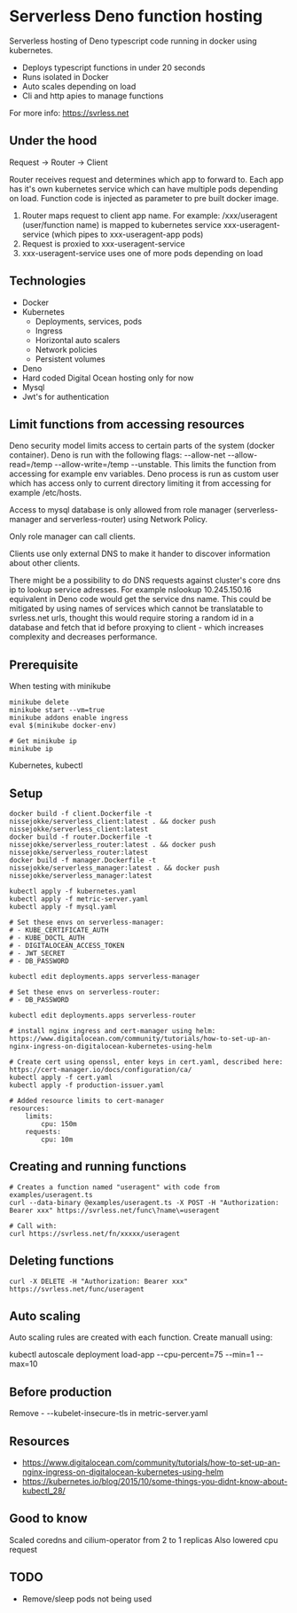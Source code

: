 # Serverless Deno function hosting

Serverless hosting of Deno typescript code running in docker using kubernetes.

- Deploys typescript functions in under 20 seconds
- Runs isolated in Docker
- Auto scales depending on load
- Cli and http apies to manage functions

For more info:
https://svrless.net
    
## Under the hood

Request -> Router -> Client 

Router receives request and determines which app to forward to. Each app has it's own kubernetes service which can have multiple pods depending on load. Function code is injected as parameter to pre built docker image.

1. Router maps request to client app name. For example: /xxx/useragent (user/function name) is mapped to kubernetes service xxx-useragent-service (which pipes to xxx-useragent-app pods)
2. Request is proxied to xxx-useragent-service
3. xxx-useragent-service uses one of more pods depending on load

## Technologies

- Docker
- Kubernetes
   - Deployments, services, pods
   - Ingress
   - Horizontal auto scalers
   - Network policies
   - Persistent volumes
- Deno
- Hard coded Digital Ocean hosting only for now
- Mysql
- Jwt's for authentication

## Limit functions from accessing resources

Deno security model limits access to certain parts of the system (docker container). Deno is run with the following flags: --allow-net --allow-read=/temp --allow-write=/temp --unstable. This limits the function from accessing for example env variables. Deno process is run as custom user which has access only to current directory limiting it from accessing for example /etc/hosts.

Access to mysql database is only allowed from role manager (serverless-manager and serverless-router) using Network Policy.

Only role manager can call clients.

Clients use only external DNS to make it hander to discover information about other clients.

There might be a possibility to do DNS requests against cluster's core dns ip to lookup service adresses. For example nslookup 10.245.150.16 equivalent in Deno code would get the service dns name. This could be mitigated by using names of services which cannot be translatable to svrless.net urls, thought this would require storing a random id in a database and fetch that id before proxying to client - which increases complexity and decreases performance.

## Prerequisite

When testing with minikube

    minikube delete
    minikube start --vm=true
    minikube addons enable ingress
    eval $(minikube docker-env)

    # Get minikube ip
    minikube ip

Kubernetes, kubectl

## Setup

    docker build -f client.Dockerfile -t nissejokke/serverless_client:latest . && docker push nissejokke/serverless_client:latest
    docker build -f router.Dockerfile -t nissejokke/serverless_router:latest . && docker push nissejokke/serverless_router:latest
    docker build -f manager.Dockerfile -t nissejokke/serverless_manager:latest . && docker push nissejokke/serverless_manager:latest

    kubectl apply -f kubernetes.yaml
    kubectl apply -f metric-server.yaml
    kubectl apply -f mysql.yaml

    # Set these envs on serverless-manager:
    # - KUBE_CERTIFICATE_AUTH
    # - KUBE_DOCTL_AUTH
    # - DIGITALOCEAN_ACCESS_TOKEN
    # - JWT_SECRET
    # - DB_PASSWORD

    kubectl edit deployments.apps serverless-manager

    # Set these envs on serverless-router:
    # - DB_PASSWORD

    kubectl edit deployments.apps serverless-router

    # install nginx ingress and cert-manager using helm:
    https://www.digitalocean.com/community/tutorials/how-to-set-up-an-nginx-ingress-on-digitalocean-kubernetes-using-helm

    # Create cert using openssl, enter keys in cert.yaml, described here: https://cert-manager.io/docs/configuration/ca/
    kubectl apply -f cert.yaml
    kubectl apply -f production-issuer.yaml

    # Added resource limits to cert-manager
    resources:
        limits:
            cpu: 150m
        requests:
            cpu: 10m

## Creating and running functions

    # Creates a function named "useragent" with code from examples/useragent.ts
    curl --data-binary @examples/useragent.ts -X POST -H "Authorization: Bearer xxx" https://svrless.net/func\?name\=useragent

    # Call with:
    curl https://svrless.net/fn/xxxxx/useragent

## Deleting functions

    curl -X DELETE -H "Authorization: Bearer xxx" https://svrless.net/func/useragent

## Auto scaling

Auto scaling rules are created with each function. Create manuall using:

kubectl autoscale deployment load-app --cpu-percent=75 --min=1 --max=10

## Before production

Remove - --kubelet-insecure-tls in metric-server.yaml

## Resources

- https://www.digitalocean.com/community/tutorials/how-to-set-up-an-nginx-ingress-on-digitalocean-kubernetes-using-helm
- https://kubernetes.io/blog/2015/10/some-things-you-didnt-know-about-kubectl_28/

## Good to know

Scaled coredns and cilium-operator from 2 to 1 replicas
Also lowered cpu request

## TODO

- Remove/sleep pods not being used

